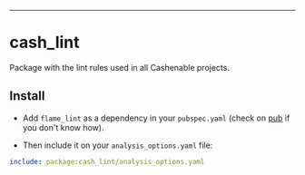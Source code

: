 
---
<!-- markdownlint-enable MD013 -->

<!-- markdownlint-disable-next-line MD002 -->

# cash_lint

Package with the lint rules used in all Cashenable projects.


## Install

- Add `flame_lint` as a dependency in your `pubspec.yaml`
(check on [pub](https://pub.dev/packages/cash_lint/install) if you don't know how).

- Then include it on your `analysis_options.yaml` file:

```yaml
include: package:cash_lint/analysis_options.yaml
```